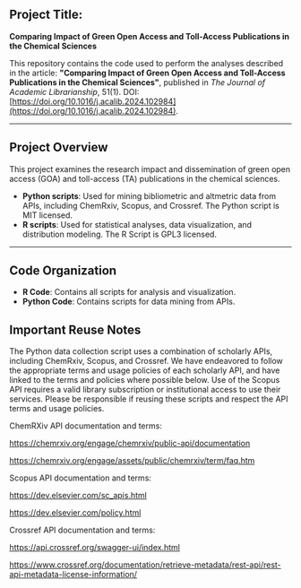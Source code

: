 ## **Project Title:**  
**Comparing Impact of Green Open Access and Toll-Access Publications in the Chemical Sciences**

This repository contains the code used to perform the analyses described in the article:
**"Comparing Impact of Green Open Access and Toll-Access Publications in the Chemical Sciences"**,
published in *The Journal of Academic Librarianship*, 51(1).
DOI: [https://doi.org/10.1016/j.acalib.2024.102984](https://doi.org/10.1016/j.acalib.2024.102984).

---

## **Project Overview**

This project examines the research impact and dissemination of green open access (GOA) and toll-access (TA) publications in the chemical sciences.

- **Python scripts**: Used for mining bibliometric and altmetric data from APIs, including ChemRxiv, Scopus, and Crossref. The Python script is MIT licensed.
- **R scripts**: Used for statistical analyses, data visualization, and distribution modeling. The R Script is GPL3 licensed.

---

## **Code Organization**  
- **R Code**: Contains all scripts for analysis and visualization.
- **Python Code**: Contains scripts for data mining from APIs.

## **Important Reuse Notes**

The Python data collection script uses a combination of scholarly APIs, including ChemRxiv, Scopus, and Crossref. We have endeavored to follow the appropriate terms and usage policies of each scholarly API, and have linked to the terms and policies where possible below. Use of the Scopus API requires a valid library subscription or institutional access to use their services. Please be responsible if reusing these scripts and respect the API terms and usage policies.

ChemRXiv API documentation and terms:

https://chemrxiv.org/engage/chemrxiv/public-api/documentation

https://chemrxiv.org/engage/assets/public/chemrxiv/term/faq.htm

Scopus API documentation and terms:

https://dev.elsevier.com/sc_apis.html

https://dev.elsevier.com/policy.html

Crossref API documentation and terms:

https://api.crossref.org/swagger-ui/index.html

https://www.crossref.org/documentation/retrieve-metadata/rest-api/rest-api-metadata-license-information/


